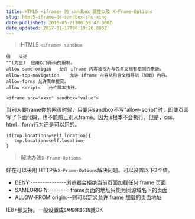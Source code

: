```yaml
---
title: HTML5 <iframe> 的 sandbox 属性以及 X-Frame-Options
slug: html5-iframe-de-sandbox-shu-xing
date_published: 2016-05-21T08:59:42.000Z
date_updated: 2017-01-17T06:19:26.000Z
---
```


> HTML5 `<iframe> sandbox`

    值	描述
    ""(为空)	应用以下所有的限制。
    allow-same-origin	允许 iframe 内容被视为与包含文档有相同的来源。
    allow-top-navigation	允许 iframe 内容从包含文档导航（加载）内容。
    allow-forms	允许表单提交。
    allow-scripts	允许脚本执行。
    

`<iframe src="xxxx" sandbox="value">`

当别人要frame你的网页时候，只要用sandbox不写"allow-script"时，即使页面写了下面代码，也不能防止别人frame。因为js根本不会执行。但是，css，html，form行为还是可以用的。

    if(top.location!=self.location){
       top.location=self.location;
    }
    

> 解决办法`X-Frame-Options`

好在可以采用 HTTP头`X-Frame-Options`解决问题。可以设置以下3个值。

- DENY:---------------浏览器会拒绝当前页面加载任何 frame 页面
- SAMEORIGIN:---------frame页面的地址只能为同源域名下的页面
- ALLOW-FROM origin:--则可以定义允许 frame 加载的页面地址

IE8+都支持。一般设置成`SAMEORIGIN`就OK
